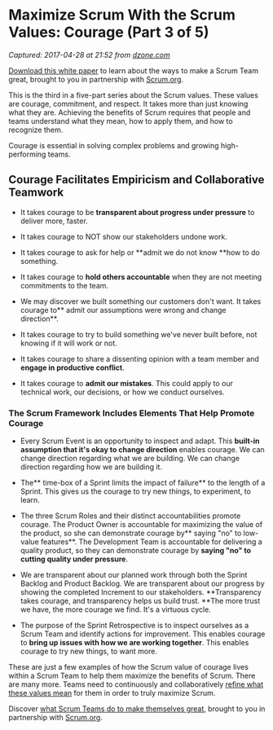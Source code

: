 # Maximize Scrum With the Scrum Values: Courage (Part 3 of 5)

_Captured: 2017-04-28 at 21:52 from [dzone.com](https://dzone.com/articles/maximize-scrum-with-the-scrum-values-courage-part)_

[Download this white paper](https://dzone.com/go?i=150025&u=https%3A%2F%2Fwww.scrum.org%2FAbout%2FAll-Articles%2FarticleType%2FArticleView%2FarticleId%2F1029%2FCharacteristics-of-a-Great-Scrum-Team%3Futm_source%3DDZone%26utm_medium%3DArticle%26utm_campaign%3DGreatScrumTeam) to learn about the ways to make a Scrum Team great, brought to you in partnership with [Scrum.org](https://dzone.com/go?i=150025&u=https%3A%2F%2Fwww.scrum.org%2FAbout%2FAll-Articles%2FarticleType%2FArticleView%2FarticleId%2F1029%2FCharacteristics-of-a-Great-Scrum-Team%3Futm_source%3DDZone%26utm_medium%3DArticle%26utm_campaign%3DGreatScrumTeam).

This is the third in a five-part series about the Scrum values. These values are courage, commitment, and respect. It takes more than just knowing what they are. Achieving the benefits of Scrum requires that people and teams understand what they mean, how to apply them, and how to recognize them.

Courage is essential in solving complex problems and growing high-performing teams.

## Courage Facilitates Empiricism and Collaborative Teamwork

  * It takes courage to be **transparent about progress under pressure** to deliver more, faster.   

  * It takes courage to NOT show our stakeholders undone work.  

  * It takes courage to ask for help or **admit we do not know **how to do something.  

  * It takes courage to **hold others accountable** when they are not meeting commitments to the team.  

  * We may discover we built something our customers don't want. It takes courage to** admit our assumptions were wrong and change direction**.  

  * It takes courage to try to build something we've never built before, not knowing if it will work or not.  

  * It takes courage to share a dissenting opinion with a team member and **engage in productive conflict**.  

  * It takes courage to **admit our mistakes**. This could apply to our technical work, our decisions, or how we conduct ourselves.

### The Scrum Framework Includes Elements That Help Promote Courage

  * Every Scrum Event is an opportunity to inspect and adapt. This **built-in assumption that it's okay to change direction** enables courage. We can change direction regarding what we are building. We can change direction regarding how we are building it.  

  * The** time-box of a Sprint limits the impact of failure** to the length of a Sprint. This gives us the courage to try new things, to experiment, to learn.  

  * The three Scrum Roles and their distinct accountabilities promote courage. The Product Owner is accountable for maximizing the value of the product, so she can demonstrate courage by** saying "no" to low-value features**. The Development Team is accountable for delivering a quality product, so they can demonstrate courage by **saying "no" to cutting quality under pressure**.   

  * We are transparent about our planned work through both the Sprint Backlog and Product Backlog. We are transparent about our progress by showing the completed Increment to our stakeholders. **Transparency takes courage, and transparency helps us build trust. **The more trust we have, the more courage we find. It's a virtuous cycle.   

  * The purpose of the Sprint Retrospective is to inspect ourselves as a Scrum Team and identify actions for improvement. This enables courage to **bring up issues with how we are working together**. This enables courage to try new things, to want more.

These are just a few examples of how the Scrum value of courage lives within a Scrum Team to help them maximize the benefits of Scrum. There are many more. Teams need to continuously and collaboratively [refine what these values mean](https://www.agilesocks.com/3-reasons-values-matter/) for them in order to truly maximize Scrum.

Discover [what Scrum Teams do to make themselves great](https://dzone.com/go?i=150024&u=https%3A%2F%2Fwww.scrum.org%2FAbout%2FAll-Articles%2FarticleType%2FArticleView%2FarticleId%2F1029%2FCharacteristics-of-a-Great-Scrum-Team%3Futm_source%3DDZone%26utm_medium%3DArticle%26utm_campaign%3DGreatScrumTeam), brought to you in partnership with [Scrum.org](https://dzone.com/go?i=150024&u=https%3A%2F%2Fwww.scrum.org%2FAbout%2FAll-Articles%2FarticleType%2FArticleView%2FarticleId%2F1029%2FCharacteristics-of-a-Great-Scrum-Team%3Futm_source%3DDZone%26utm_medium%3DArticle%26utm_campaign%3DGreatScrumTeam).
